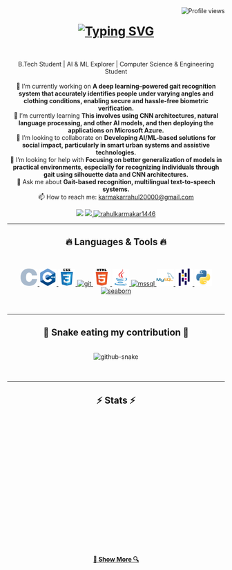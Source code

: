 <!-- profile view count -->
<img align="right" src="https://komarev.com/ghpvc/?username=rahulkarmakar1446" alt="Profile views" />

<!-- introduction -->
<h1 align="center">
  <a href="https://git.io/typing-svg">
    <img src="https://readme-typing-svg.herokuapp.com/?lines=Hi+There!+👋;+I'm+Rahul+Karmakar;&center=true&font=Righteous&size=35" alt="Typing SVG" />
  </a>
</h1>


<br />
<!-- about me -->
<p align="center">
  B.Tech Student | AI & ML Explorer | Computer Science & Engineering Student
  <br />
  <br />
  🔭 I’m currently working on <b>A deep learning–powered gait recognition system that accurately identifies people under varying angles and clothing conditions, enabling secure and hassle-free biometric verification.</b>
  <br />
  🌱 I’m currently learning <b>This involves using CNN architectures, natural language processing, and other AI models, and then deploying the applications on Microsoft Azure.</b>
  <br />
  👯 I’m looking to collaborate on <b>Developing AI/ML-based solutions for social impact, particularly in smart urban systems and assistive technologies.</b>
  <br />
  🤝 I’m looking for help with <b>Focusing on better generalization of models in practical environments, especially for recognizing individuals through gait using silhouette data and CNN architectures.</b>
  <br />
  💬 Ask me about <b>Gait-based recognition, multilingual text-to-speech systems.</b>
  <br />
  📫 How to reach me: <a href="mailto:karmakarrahul20000@gmail.com">karmakarrahul20000@gmail.com</a>
</p>

<!-- social handles -->
<div align="center">
<!-- gmail -->
  <a href="mailto:karmakarrahul20000@gmail.com"><img src="https://img.shields.io/badge/-Gmail-%23333?style=for-the-badge&logo=gmail&logoColor=white" target="_blank"></a>
  <!-- linkedin -->
  <a href="https://www.linkedin.com/in/rahul-karmakar-8120a3268/" target="_blank"><img src="https://img.shields.io/badge/-LinkedIn-%230077B5?style=for-the-badge&logo=linkedin&logoColor=white" target="_blank">
  <!-- GitHub profile trophy -->
  <a href="https://github.com/ryo-ma/github-profile-trophy" target="_blank" rel="noreferrer">
    <img src="https://github-profile-trophy.vercel.app/?username=rahulkarmakar1446" alt="rahulkarmakar1446" />
  </a>
</div>

<hr />
<!-- skills -->
<h2 align="center">🔥 Languages & Tools 🔥</h2>
<br />
<p align="center">
  <a href="https://www.cprogramming.com/" target="_blank" rel="noreferrer">
    <img src="https://raw.githubusercontent.com/devicons/devicon/master/icons/c/c-original.svg" alt="c" width="40" height="40" />
  </a>
  <a href="https://www.w3schools.com/cpp/" target="_blank" rel="noreferrer">
    <img src="https://raw.githubusercontent.com/devicons/devicon/master/icons/cplusplus/cplusplus-original.svg" alt="cplusplus" width="40" height="40" />
  </a>
  <a href="https://www.w3schools.com/css/" target="_blank" rel="noreferrer">
    <img src="https://raw.githubusercontent.com/devicons/devicon/master/icons/css3/css3-original-wordmark.svg" alt="css3" width="40" height="40" />
  </a>
  <a href="https://git-scm.com/" target="_blank" rel="noreferrer">
    <img src="https://www.vectorlogo.zone/logos/git-scm/git-scm-icon.svg" alt="git" width="40" height="40" />
  </a>
  <a href="https://www.w3.org/html/" target="_blank" rel="noreferrer">
    <img src="https://raw.githubusercontent.com/devicons/devicon/master/icons/html5/html5-original-wordmark.svg" alt="html5" width="40" height="40" />
  </a>
  <a href="https://www.java.com" target="_blank" rel="noreferrer">
    <img src="https://raw.githubusercontent.com/devicons/devicon/master/icons/java/java-original.svg" alt="java" width="40" height="40" />
  </a>
  <a href="https://www.microsoft.com/en-us/sql-server" target="_blank" rel="noreferrer">
    <img src="https://www.svgrepo.com/show/303229/microsoft-sql-server-logo.svg" alt="mssql" width="40" height="40" />
  </a>
  <a href="https://www.mysql.com/" target="_blank" rel="noreferrer">
    <img src="https://raw.githubusercontent.com/devicons/devicon/master/icons/mysql/mysql-original-wordmark.svg" alt="mysql" width="40" height="40" />
  </a>
  <a href="https://pandas.pydata.org/" target="_blank" rel="noreferrer">
    <img src="https://raw.githubusercontent.com/devicons/devicon/2ae2a900d2f041da66e950e4d48052658d850630/icons/pandas/pandas-original.svg" alt="pandas" width="40" height="40" />
  </a>
  <a href="https://www.python.org" target="_blank" rel="noreferrer">
    <img src="https://raw.githubusercontent.com/devicons/devicon/master/icons/python/python-original.svg" alt="python" width="40" height="40" />
  </a>
  <a href="https://seaborn.pydata.org/" target="_blank" rel="noreferrer">
    <img src="https://seaborn.pydata.org/_images/logo-mark-lightbg.svg" alt="seaborn" width="40" height="40" />
  </a>
</p>
<br />
<hr />


<!-- snake graph -->
<div align="center">
  <h2>🐍 Snake eating my contribution 🐍</h2>
  <br />
  <picture>
    <source media="(prefers-color-scheme: dark)" srcset="https://github.com/rahulkarmakar1446/rahulkarmakar1446/blob/output/github-contribution-grid-snake-dark.svg" />
    <source media="(prefers-color-scheme: light), (prefers-color-scheme: no-preference)" srcset="https://github.com/rahulkarmakar1446/rahulkarmakar1446/blob/output/github-contribution-grid-snake.svg" />
    <img src="https://github.com/rahulkarmakar1446/rahulkarmakar1446/blob/output/github-contribution-grid-snake.svg" alt="github-snake" />
  </picture>
  <br />
  <br />
  <br />
</div>

  <hr />

<!-- stats -->
<h2 align="center">⚡ Stats ⚡</h2>
<br />


<!-- spaces -->
<br /><br /><br /><br /><br /><br /><br /><br /><br />
  <!-- contribution graph -->


<!-- repositories -->

<!-- spaces -->

<br /><br /><br /><br /><br /><br />

<!-- show more repos -->
<h4 align="center">
  <a href="https://github.com/rahulkarmakar1446?tab=repositories" title="Show Repositories">🔎 Show More 🔍</a>
</h4>
